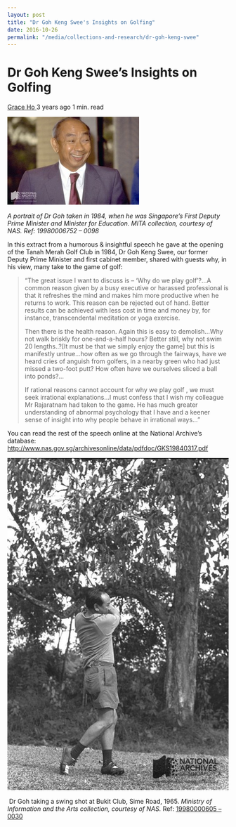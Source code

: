 ```yaml
---
layout: post
title: "Dr Goh Keng Swee's Insights on Golfing"
date: 2016-10-26
permalink: "/media/collections-and-research/dr-goh-keng-swee"
---
```


# Dr Goh Keng Swee’s Insights on Golfing

 [Grace Ho ](http://www.nas.gov.sg/blogs/offtherecord/author/nlshgs/)3 years ago 1 min. read

![19980006752 - 0098 GKS colour wm](../../../images/blogs/19980006752-0098-GKS-colour-wm-300x200.jpg)

*A portrait of Dr Goh taken in 1984, when he was Singapore’s First Deputy Prime Minister and Minister for Education.* *MITA collection, courtesy of NAS. Ref: 19980006752 – 0098* 

In this extract from a humorous & insightful speech he gave at  the opening of the Tanah Merah Golf Club in 1984, Dr Goh Keng Swee, our  former Deputy Prime Minister and first cabinet member, shared with  guests why, in his view, many take to the game of golf:

> “The great issue I want to discuss is – ‘Why do we play  golf’?…A common reason given by a busy executive or harassed  professional is that it refreshes the mind and makes him more productive  when he returns to work. This reason can be rejected out of hand.  Better results can be achieved with less cost in time and money by, for  instance, transcendental meditation or yoga exercise.
>
> Then there is the health reason. Again this is easy to demolish…Why  not walk briskly for one-and-a-half hours? Better still, why not swim 20  lengths..?[It must be that we simply enjoy the game] but this is  manifestly untrue…how often as we go through the fairways, have we heard  cries of anguish from golfers, in a nearby green who had just missed a  two-foot putt? How often have we ourselves sliced a ball into ponds?…
>
> If rational reasons cannot account for why we play golf , we must  seek irrational explanations…I must confess that I wish my colleague Mr  Rajaratnam had taken to the game. He has much greater understanding of  abnormal psychology that I have and a keener sense of insight into why  people behave in irrational ways…”

You can read the rest of the speech online at the National Archive’s database: <http://www.nas.gov.sg/archivesonline/data/pdfdoc/GKS19840317.pdf>

![Dr Goh taking a swing shot at Bukit Club, Sime Road, 1965. Ref: 19980000605 - 0030](../../../images/blogs/19980000605-0030-GKS-golf-wm.jpg)

​                                       Dr Goh taking a swing shot at Bukit Club, Sime Road, 1965. 
*Ministry of Information and the Arts collection, courtesy of NAS.* Ref: [19980000605 – 0030](http://www.nas.gov.sg/archivesonline/photographs/record-details/c3336aed-1161-11e3-83d5-0050568939ad)

 

